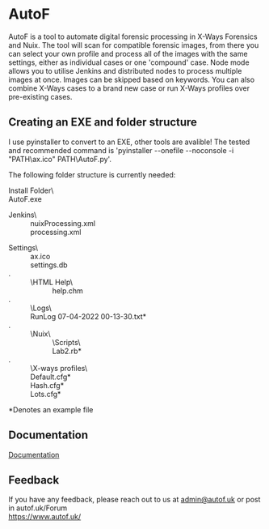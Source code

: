 
# AutoF

AutoF is a tool to automate digital forensic processing in X-Ways Forensics and Nuix. The tool will scan for compatible forensic images, from there you can select your own profile and process all of the images with the same settings, either as individual cases or one 'compound' case. Node mode allows you to utilise Jenkins and distributed nodes to process multiple images at once. Images can be skipped based on keywords. You can also combine X-Ways cases to a brand new case or run X-Ways profiles over pre-existing cases.

 



## Creating an EXE and folder structure
I use pyinstaller to convert to an EXE, other tools are avalible! The tested and recommended command is 'pyinstaller --onefile --noconsole -i "PATH\ax.ico" PATH\AutoF.py'.  

The following folder structure is currently needed:  

Install Folder\\  
AutoF.exe  
  
Jenkins\\  
&nbsp;&nbsp;&nbsp;&nbsp;&nbsp;&nbsp;&nbsp;&nbsp;&nbsp;&nbsp;       nuixProcessing.xml  
&nbsp;&nbsp;&nbsp;&nbsp;&nbsp;&nbsp;&nbsp;&nbsp;&nbsp;&nbsp;         processing.xml  
  
Settings\\  
    &nbsp;&nbsp;&nbsp;&nbsp;&nbsp;&nbsp;&nbsp;&nbsp;&nbsp;&nbsp;     ax.ico  
    &nbsp;&nbsp;&nbsp;&nbsp;&nbsp;&nbsp;&nbsp;&nbsp;&nbsp;&nbsp;     settings.db  
.     
    &nbsp;&nbsp;&nbsp;&nbsp;&nbsp;&nbsp;&nbsp;&nbsp;&nbsp;&nbsp;  \\HTML Help\\  
    &nbsp;&nbsp;&nbsp;&nbsp;&nbsp;&nbsp;&nbsp;&nbsp;&nbsp;&nbsp;   &nbsp;&nbsp;&nbsp;&nbsp;&nbsp;&nbsp;&nbsp;&nbsp;&nbsp;&nbsp;         help.chm  
.      
    &nbsp;&nbsp;&nbsp;&nbsp;&nbsp;&nbsp;&nbsp;&nbsp;&nbsp;&nbsp;  \\Logs\\  
    &nbsp;&nbsp;&nbsp;&nbsp;&nbsp;&nbsp;&nbsp;&nbsp;&nbsp;&nbsp;         RunLog 07-04-2022 00-13-30.txt*  
.      
    &nbsp;&nbsp;&nbsp;&nbsp;&nbsp;&nbsp;&nbsp;&nbsp;&nbsp;&nbsp;  \\Nuix\\  
    &nbsp;&nbsp;&nbsp;&nbsp;&nbsp;&nbsp;&nbsp;&nbsp;&nbsp;&nbsp;  &nbsp;&nbsp;&nbsp;&nbsp;&nbsp;&nbsp;&nbsp;&nbsp;&nbsp;&nbsp;     \\Scripts\  
    &nbsp;&nbsp;&nbsp;&nbsp;&nbsp;&nbsp;&nbsp;&nbsp;&nbsp;&nbsp;  &nbsp;&nbsp;&nbsp;&nbsp;&nbsp;&nbsp;&nbsp;&nbsp;&nbsp;&nbsp;             Lab2.rb*  
.      
    &nbsp;&nbsp;&nbsp;&nbsp;&nbsp;&nbsp;&nbsp;&nbsp;&nbsp;&nbsp;  \\X-ways profiles\\  
    &nbsp;&nbsp;&nbsp;&nbsp;&nbsp;&nbsp;&nbsp;&nbsp;&nbsp;&nbsp;          Default.cfg*  
    &nbsp;&nbsp;&nbsp;&nbsp;&nbsp;&nbsp;&nbsp;&nbsp;&nbsp;&nbsp;          Hash.cfg*  
    &nbsp;&nbsp;&nbsp;&nbsp;&nbsp;&nbsp;&nbsp;&nbsp;&nbsp;&nbsp;          Lots.cfg*  

*Denotes an example file
## Documentation

[Documentation](https://www.autof.uk/Forum/viewtopic.php?t=3)


## Feedback

If you have any feedback, please reach out to us at admin@autof.uk or post in autof.uk/Forum  
https://www.autof.uk/
